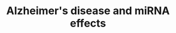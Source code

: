 ---
annotations:
- type: Pathway Ontology
  value: disease pathway
- type: Pathway Ontology
  value: Alzheimer's disease pathway
- type: Disease Ontology
  value: Alzheimer's disease
authors:
- Nsalomonis
- Thomas
- Khanspers
- MaintBot
- AlexanderPico
- Jmelius
- Egonw
- Fehrhart
- Lovnish.thakur
- Susan
- Eweitz
communities:
- RareDiseases
description: 'This pathway displays current genes, proteolytic events and other processes
  associated with the progression of Alzheimer''s disease. Note: mitochondrial associated
  genes Cx I through Cx V are not currently included, as these correspond to over
  a hundred distinct factors. See below source URL for more information.   Proteins
  on this pathway have targeted assays available via the [https://assays.cancer.gov/available_assays?wp_id=WP2059
  CPTAC Assay Portal]'
last-edited: 2021-06-29
organisms:
- Homo sapiens
redirect_from:
- /index.php/Pathway:WP2059
- /instance/WP2059
schema-jsonld:
- '@context': https://schema.org/
  '@id': https://wikipathways.github.io/pathways/WP2059.html
  '@type': Dataset
  creator:
    '@type': Organization
    name: WikiPathways
  description: 'This pathway displays current genes, proteolytic events and other
    processes associated with the progression of Alzheimer''s disease. Note: mitochondrial
    associated genes Cx I through Cx V are not currently included, as these correspond
    to over a hundred distinct factors. See below source URL for more information.   Proteins
    on this pathway have targeted assays available via the [https://assays.cancer.gov/available_assays?wp_id=WP2059
    CPTAC Assay Portal]'
  keywords:
  - CALML5
  - MIR33B
  - MAPT
  - GRIN2B
  - CASP12
  - DVL3
  - TPTEP2-CSNK1E
  - CALML4
  - IP3
  - CACNA1F
  - NCSTN
  - GRIN1
  - MIR3200
  - CALML3
  - PLCB2
  - MIR326
  - PLCB3
  - CSNK2A3
  - MIR124-2
  - BACE1
  - ULK1
  - CDK5R1 / p35
  - Pathway
  - Ca2+
  - APC
  - 'Calcium Signaling '
  - IKBKB
  - TUBA4A
  - INS
  - EIF2AK2
  - CSNK1E
  - CTNNB1
  - MAP2K7
  - MIR598
  - DKK2
  - MIR135A1
  - CSNK2A1
  - MIR495
  - SNCA
  - PSMC2
  - RB1CC1
  - MAP3K5
  - MIR29B1
  - MIR21
  - Induction of Apoptosis
  - PSMB5
  - MIR129-1
  - ARAF
  - NRBF2
  - PSMB6
  - GAPDH
  - MIR9-1
  - MIR377
  - PSMD3
  - WNT7A
  - ITPR2
  - AKT1
  - FRAT2
  - DNA damage
  - ULK2
  - AKT3
  - PSMD7
  - Wnt signaling pathway
  - PSMD8
  - HRAS
  - PSMC4
  - PSEN1
  - MTOR
  - TUBA3C
  - LRP5
  - ADAM10
  - ADAM17
  - MIR181A1
  - PPP3CC
  - NAC fragment
  - Lipid peroxidation
  - KLC4
  - NOS2
  - DVL1
  - MIR410
  - TUBB
  - MAPK10
  - PTGS2
  - NOS1
  - TUBB4B
  - MIR134
  - sAPP beta
  - PSMC3
  - WNT6
  - MIR135A2
  - FZD10
  - MIR138-2
  - MIR708
  - FADD
  - TUBB3
  - PPP3CB
  - GRIN2A
  - PSMB1
  - FZD7
  - MIR671
  - PIK3R3
  - MIR219-2
  - MCU
  - PSMB7
  - PSMB2
  - MIR3176
  - PIK3CB
  - FZD5
  - SEM1
  - MIR22
  - IL1B
  - FZD8
  - FZD2
  - GRIN2C
  - PSMA8
  - TUBA8
  - NFKB1
  - DVL2
  - APOE
  - DDIT3
  - superoxide
  - PSMA5
  - KLC2
  - ATP2A2
  - PSMB4
  - CACNA1D
  - PSMA3
  - CHUK
  - VDAC2
  - PLCB1
  - GNAQ
  - MIR124-3
  - CSNK2B
  - MAPK8
  - CSF1
  - KLC3
  - CDK5
  - Inflammation
  - PSMA7
  - GSK3B
  - MIR9-2
  - PSEN2
  - ATF6
  - PPID
  - MIR181A2
  - MIR181B2
  - MIR381
  - IRS4
  - RTN4
  - TNFRSF1A
  - CHRNA7
  - PSMC5
  - MIR431
  - SLC25A31
  - KIF5B
  - ITPR1
  - MIR887
  - WNT16
  - HSD17B10
  - MIR101
  - MIR769
  - BRAF
  - TUBA3E
  - MIR873
  - Cx II
  - APP
  - IL1A
  - ONOO-
  - TUBA1B
  - MAPK3
  - APH1A
  - PSMC1
  - FZD1
  - MIR181D
  - BECN1
  - 'NO'
  - MAPK9
  - ATG101
  - KLC1
  - WNT2B
  - MIR1285-2
  - KIF5C
  - FZD6
  - MIR329-2
  - PSMB3
  - NOX1
  - MIR218-2
  - KIF5A
  - GRIN2D
  - NAE1
  - MME
  - CASP9
  - MIR375
  - CACNA1C
  - MIR181B1
  - 'APP intracellular '
  - PSMA1
  - ITPR3
  - MIR29A
  - ATG2B
  - MAP2K1
  - ERN1
  - KRAS
  - MIR29C
  - MIR132
  - PLCB4
  - CASP3
  - MIR125A
  - DKK4
  - WNT3
  - PSMD2
  - P3 peptide
  - AMBRA1
  - GPCR
  - ATP2A1
  - FRAT1
  - PIK3C3
  - RYR3
  - MAP2K2
  - TUBB2B
  - PSENEN
  - TUBA3D
  - PPP3R1
  - MIR1307
  - PIK3CA
  - WIPI2
  - SLC25A4
  - ATG14
  - CAPN2
  - FZD3
  - ADRM1
  - PSMD9
  - WNT1
  - TUBAL3
  - WNT4
  - Oxidative Phosphorylation
  - IL6
  - CACNA1S
  - Cx I
  - NRAS
  - APP-C99
  - WNT3A
  - PSMD4
  - APC2
  - LPL
  - sAPP alpha
  - Cx IV
  - APP processing
  - Fe2+
  - CDK5R1 / p25
  - FZD9
  - PPP3R2
  - PSMA4
  - beta-amyloid protein 40
  - PIK3CD
  - ATF4
  - PSMC6
  - PSMA2
  - VDAC3
  - PIK3R2
  - MIR218-1
  - WNT10A
  - PIP3
  - CYBB
  - DKK1
  - BECN2
  - MIR182
  - MIR184
  - MIR127
  - Cx III
  - ATG13
  - APBB1
  - TUBB1
  - RAF1
  - PPP3CA
  - LRP6
  - CSNK1A1L
  - WNT2
  - MIR329-1
  - CSNK1A1
  - MIR138-1
  - MIR433
  - WNT5A
  - Protein oxidation
  - RAGE
  - TUBB8
  - domain
  - APP-C83
  - PSMD13
  - MIR760
  - MIR136
  - CALM2
  - TUBA1C
  - IDE
  - MIR101-1
  - PSMD6
  - beta-amyloid protein 42
  - MIR124-1
  - Hydrogen peroxide
  - MIR95
  - EIF2S1
  - BAD
  - PIK3R1
  - ATP2A3
  - WNT7B
  - AGEs
  - WNT5B
  - MIR10A
  - AKT2
  - MIR34C
  - APAF1
  - APH1B
  - MAPK1
  - CYCS
  - AXIN2
  - Modulation of gene expression
  - CAPN1
  - MIR9-3
  - GPR83
  - CSNK2A2
  - MIR30C2
  - MIR34B
  - WNT11
  - SLC25A6
  - ATG2A
  - CASP7
  - VDAC1
  - PI3P
  - CALM3
  - PSMD12
  - MIR139
  - WIPI1
  - MIR199B
  - CALML6
  - PIK3R4
  - TNF
  - TUBA1A
  - CASP8
  - FAS
  - EIF2AK3
  - AXIN1
  - TRAF2
  - Cu+
  - Apoptosis
  - IRS1
  - MIR129-2
  - PSMA6
  - MIR874
  - INSR
  - NOX4
  - TUBB2A
  - PSMD1
  - p50 ATF6
  - IRS2
  - RTN3
  - BID
  - TUBB6
  - LRP1
  - Cx V
  - MIR125B1
  - PSMD14
  - PPIF
  - MIR323A
  - CALM1
  - FZD4
  - XBP1
  - RELA
  - WNT10B
  - SLC25A5
  - TUBB4A
  - MIR488
  license: CC0
  name: Alzheimer's disease and miRNA effects
seo: CreativeWork
title: Alzheimer's disease and miRNA effects
wpid: WP2059
---